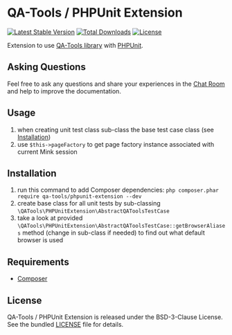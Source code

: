 # QA-Tools / PHPUnit Extension

[![Latest Stable Version](https://poser.pugx.org/qa-tools/phpunit-extension/v/stable)](https://packagist.org/packages/qa-tools/phpunit-extension)
[![Total Downloads](https://poser.pugx.org/qa-tools/phpunit-extension/downloads)](https://packagist.org/packages/qa-tools/phpunit-extension)
[![License](https://poser.pugx.org/qa-tools/phpunit-extension/license)](https://packagist.org/packages/qa-tools/phpunit-extension)

Extension to use [QA-Tools library](http://www.qa-tools.io) with [PHPUnit](https://phpunit.de/).

## Asking Questions

Feel free to ask any questions and share your experiences in the [Chat Room](https://gitter.im/qa-tools/qa-tools) and help to improve the documentation.

## Usage

1. when creating unit test class sub-class the base test case class (see [Installation](#installation))
2. use `$this->pageFactory` to get page factory instance associated with current Mink session

## Installation

1. run this command to add Composer dependencies: `php composer.phar require qa-tools/phpunit-extension --dev`
2. create base class for all unit tests by sub-classing `\QATools\PHPUnitExtension\AbstractQAToolsTestCase`
3. take a look at provided `\QATools\PHPUnitExtension\AbstractQAToolsTestCase::getBrowserAliases` method (change in sub-class if needed) to find out what default browser is used

## Requirements

* [Composer](https://getcomposer.org/download/)

## License

QA-Tools / PHPUnit Extension is released under the BSD-3-Clause License. See the bundled [LICENSE](LICENSE) file for details.
